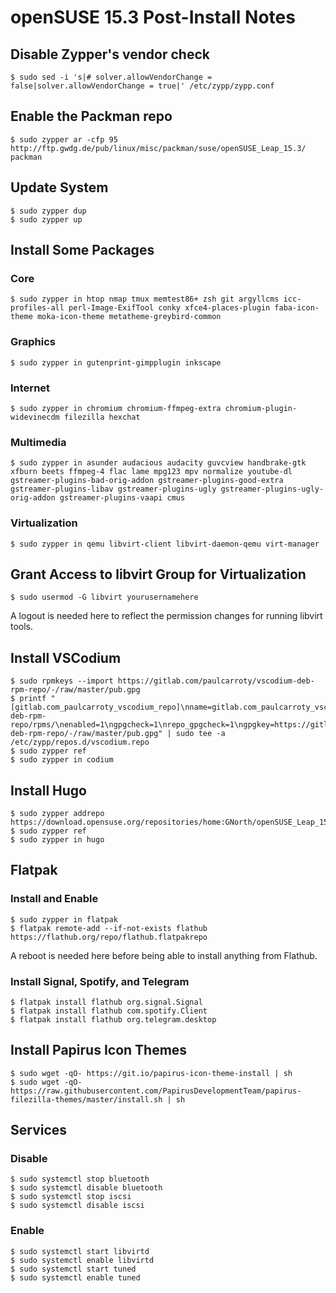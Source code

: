 # openSUSE 15.3 Post-Install Notes

## Disable Zypper's vendor check

```console
$ sudo sed -i 's|# solver.allowVendorChange = false|solver.allowVendorChange = true|' /etc/zypp/zypp.conf
```

## Enable the Packman repo

```console
$ sudo zypper ar -cfp 95 http://ftp.gwdg.de/pub/linux/misc/packman/suse/openSUSE_Leap_15.3/ packman
```

## Update System

```console
$ sudo zypper dup
$ sudo zypper up
```

## Install Some Packages

### Core

```console
$ sudo zypper in htop nmap tmux memtest86+ zsh git argyllcms icc-profiles-all perl-Image-ExifTool conky xfce4-places-plugin faba-icon-theme moka-icon-theme metatheme-greybird-common
```

### Graphics

```console
$ sudo zypper in gutenprint-gimpplugin inkscape
```

### Internet

```console
$ sudo zypper in chromium chromium-ffmpeg-extra chromium-plugin-widevinecdm filezilla hexchat
```

### Multimedia

```console
$ sudo zypper in asunder audacious audacity guvcview handbrake-gtk xfburn beets ffmpeg-4 flac lame mpg123 mpv normalize youtube-dl gstreamer-plugins-bad-orig-addon gstreamer-plugins-good-extra gstreamer-plugins-libav gstreamer-plugins-ugly gstreamer-plugins-ugly-orig-addon gstreamer-plugins-vaapi cmus
```

### Virtualization

```console
$ sudo zypper in qemu libvirt-client libvirt-daemon-qemu virt-manager
```

## Grant Access to libvirt Group for Virtualization

```console
$ sudo usermod -G libvirt yourusernamehere
```

A logout is needed here to reflect the permission changes for running libvirt
tools.

## Install VSCodium

```console
$ sudo rpmkeys --import https://gitlab.com/paulcarroty/vscodium-deb-rpm-repo/-/raw/master/pub.gpg
$ printf "[gitlab.com_paulcarroty_vscodium_repo]\nname=gitlab.com_paulcarroty_vscodium_repo\nbaseurl=https://paulcarroty.gitlab.io/vscodium-deb-rpm-repo/rpms/\nenabled=1\ngpgcheck=1\nrepo_gpgcheck=1\ngpgkey=https://gitlab.com/paulcarroty/vscodium-deb-rpm-repo/-/raw/master/pub.gpg" | sudo tee -a /etc/zypp/repos.d/vscodium.repo
$ sudo zypper ref
$ sudo zypper in codium
```

## Install Hugo

```console
$ sudo zypper addrepo https://download.opensuse.org/repositories/home:GNorth/openSUSE_Leap_15.2/home:GNorth.repo
$ sudo zypper ref
$ sudo zypper in hugo
```

## Flatpak

### Install and Enable

```console
$ sudo zypper in flatpak
$ flatpak remote-add --if-not-exists flathub https://flathub.org/repo/flathub.flatpakrepo
```

A reboot is needed here before being able to install anything from Flathub.

### Install Signal, Spotify, and Telegram

```console
$ flatpak install flathub org.signal.Signal
$ flatpak install flathub com.spotify.Client
$ flatpak install flathub org.telegram.desktop
```

## Install Papirus Icon Themes

```console
$ sudo wget -qO- https://git.io/papirus-icon-theme-install | sh
$ sudo wget -qO- https://raw.githubusercontent.com/PapirusDevelopmentTeam/papirus-filezilla-themes/master/install.sh | sh
```

## Services

### Disable

```console
$ sudo systemctl stop bluetooth
$ sudo systemctl disable bluetooth
$ sudo systemctl stop iscsi
$ sudo systemctl disable iscsi
```

### Enable

```console
$ sudo systemctl start libvirtd
$ sudo systemctl enable libvirtd
$ sudo systemctl start tuned
$ sudo systemctl enable tuned
```
